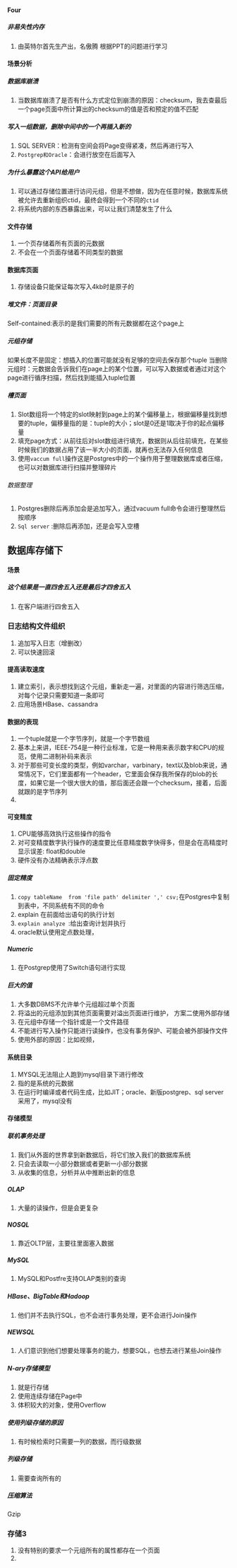 #### Four
##### 非易失性内存
1. 由英特尔首先生产出，名傲腾
根据PPT的问题进行学习

#### 场景分析
##### 数据库崩溃
1. 当数据库崩溃了是否有什么方式定位到崩溃的原因：checksum，我去查最后一个page页面中所计算出的checksum的值是否和预定的值不匹配

##### 写入一组数据，删除中间中的一个再插入新的

1. SQL SERVER：检测有空间会将Page变得紧凑，然后再进行写入
2. `Postgrep和Oracle`：会进行放空在后面写入

##### 为什么暴露这个API给用户

1. 可以通过存储位置进行访问元组，但是不想做，因为在任意时候，数据库系统被允许去重新组织ctid，最终会得到一个不同的`ctid`
2. 将系统内部的东西暴露出来，可以让我们清楚发生了什么

 
#### 文件存储
1. 一个页存储着所有页面的元数据
2. 不会在一个页面存储着不同类型的数据
#### 数据库页面
1. 存储设备只能保证每次写入4kb时是原子的
##### 堆文件：页面目录
Self-contained:表示的是我们需要的所有元数据都在这个page上

##### 元组存储
如果长度不是固定：想插入的位置可能就没有足够的空间去保存那个tuple
当删除元组时：元数据会告诉我们在page上的某个位置，可以写入数据或者通过对这个page进行循序扫描，然后找到能插入tuple位置

##### 槽页面
1. Slot数组将一个特定的slot映射到page上的某个偏移量上，根据偏移量找到想要的tuple，偏移量指的是：tuple的大小；slot是0还是1取决于你的起点偏移量
2. 填充page方式：从前往后对slot数组进行填充，数据则从后往前填充，在某些时候我们的数据占用了该一半大小的页面，就再也无法存入任何信息
3. 使用`vaccum full`操作这是Postgres中的一个操作用于整理数据库或者压缩，也可以对数据库进行扫描并整理碎片
###### 数据整理
1. Postgres删除后再添加会是追加写入，通过vacuum full命令会进行整理然后按顺序
2. `Sql server` :删除后再添加，还是会写入空槽

## 数据库存储下
#### 场景
##### 这个结果是一直四舍五入还是最后才四舍五入
1. 在客户端进行四舍五入

### 日志结构文件组织
1. 追加写入日志（增删改）
2. 可以快速回滚
#### 提高读取速度
1. 建立索引，表示想找到这个元组，重新走一遍，对里面的内容进行筛选压缩，对每个记录只需要知道一条即可
2. 应用场景HBase、cassandra
#### 数据的表现
1. ⼀个tuple就是⼀个字节序列，就是⼀个字节数组
2. 基本上来讲，IEEE-754是⼀种⾏业标准，它是⼀种⽤来表示数字和CPU的规范，使用二进制补码来表示
3. 对于那些可变⻓度的类型，例如varchar，varbinary，text以及blob来说，通常情况下，它们⾥⾯都有⼀个header，它⾥⾯会保存我所保存的blob的⻓度，如果它是⼀个很⼤很⼤的值，那后⾯还会跟⼀个checksum，接着，后⾯就跟的是字节序列
4. 
#### 可变精度
1. CPU能够⾼效执⾏这些操作的指令
2. 对可变精度数字执⾏操作的速度要⽐任意精度数字快得多，但是会在高精度时显示误差: float和double
3. 硬件没有办法精确表示浮点数
##### 固定精度
1. ``` copy tableName  from 'file path' delimiter ',' csv; ```在Postgres中复制到表中，不同系统有不同的命令
2. explain 在前面给出语句的执行计划
3. ```explain analyze ```:给出查询计划并执行
4. oracle默认使用定点数处理，
##### Numeric
1. 在Postgrep使用了Switch语句进行实现
##### 巨大的值
1. 大多数DBMS不允许单个元组超过单个页面
2. 将溢出的元组添加到其他页面需要对溢出页面进行维护，
方案二使用外部存储
1. 在元组中存储一个指针或是一个文件路径
2. 不能进行写入操作只能进行读操作，也没有事务保护、可能会被外部操作文件
3. 使用外部的原因：比如视频，
#### 系统目录
1. MYSQL无法阻止人跑到mysql目录下进行修改
2. 指的是系统的元数据
3. 在运行时编译或者代码生成，比如JIT；oracle、新版postgrep、sql server采用了，mysql没有
#### 存储模型
##### 联机事务处理
1. 我们从外⾯的世界拿到新数据后，将它们放⼊我们的数据库系统
2. 只会去读取⼀⼩部分数据或者更新⼀⼩部分数据
3. 从收集的信息，分析并从中推断出新的信息
##### OLAP
1. 大量的读操作，但是会更复杂
##### NOSQL
1. 靠近OLTP层，主要往里面塞入数据
##### MySQL
1. MySQL和Postfre支持OLAP类别的查询
##### HBase、BigTable和Hadoop
1. 他们并不去执⾏SQL，也不会进⾏事务处理，更不会进⾏Join操作
##### NEWSQL
1. ⼈们意识到他们想要处理事务的能⼒，想要SQL，也想去进⾏某些Join操作
##### N-ary存储模型
1. 就是行存储
2. 使用连续存储在Page中
3. 体积较大的对象，使用Overflow
##### 使用列级存储的原因
1. 有时候检索时只需要一列的数据，而行级数据
##### 列级存储
1. 需要查询所有的
##### 压缩算法
Gzip
### 存储3
1. 没有特别的要求一个元组所有的属性都存在一个页面
2. 
#### 




